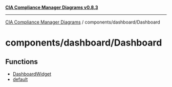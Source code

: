 [**CIA Compliance Manager Diagrams v0.8.3**](../../../README.md)

***

[CIA Compliance Manager Diagrams](../../../modules.md) / components/dashboard/Dashboard

# components/dashboard/Dashboard

## Functions

- [DashboardWidget](functions/DashboardWidget.md)
- [default](functions/default.md)
